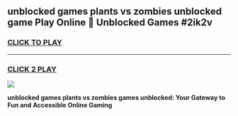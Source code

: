 
## unblocked games plants vs zombies unblocked game Play Online 👋 Unblocked Games #2ik2v
<h3>
<a href="https://premium.freeplayer.one?title=unblocked_games_plants_vs_zombies&ref=21F">CLICK TO PLAY</a></h3>
<hr>

<h3>
<a href="https://premium.freeplayer.one?title=unblocked_games_plants_vs_zombies&ref=21F">CLICK 2 PLAY</a>
  
</h3>

<a href="https://premium.freeplayer.one?title=unblocked_games_plants_vs_zombies&ref=21F/"><img src="https://clearcache.store/games.png"></a>


**unblocked games plants vs zombies games unblocked: Your Gateway to Fun and Accessible Online Gaming**
